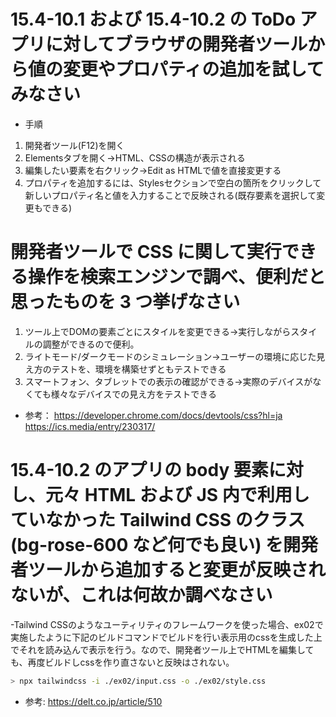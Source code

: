 # 15.4-10.1 および 15.4-10.2 の ToDo アプリに対してブラウザの開発者ツールから値の変更やプロパティの追加を試してみなさい

- 手順

1. 開発者ツール(F12)を開く
2. Elementsタブを開く→HTML、CSSの構造が表示される
3. 編集したい要素を右クリック→Edit as HTMLで値を直接変更する
4. プロパティを追加するには、Stylesセクションで空白の箇所をクリックして新しいプロパティ名と値を入力することで反映される(既存要素を選択して変更もできる)

# 開発者ツールで CSS に関して実行できる操作を検索エンジンで調べ、便利だと思ったものを 3 つ挙げなさい

1. ツール上でDOMの要素ごとにスタイルを変更できる→実行しながらスタイルの調整ができるので便利。
2. ライトモード/ダークモードのシミュレーション→ユーザーの環境に応じた見え方のテストを、環境を構築せずともテストできる
3. スマートフォン、タブレットでの表示の確認ができる→実際のデバイスがなくても様々なデバイスでの見え方をテストできる

- 参考：
  https://developer.chrome.com/docs/devtools/css?hl=ja
  https://ics.media/entry/230317/

# 15.4-10.2 のアプリの body 要素に対し、元々 HTML および JS 内で利用していなかった Tailwind CSS のクラス (bg-rose-600 など何でも良い) を開発者ツールから追加すると変更が反映されないが、これは何故か調べなさい

-Tailwind CSSのようなユーティリティのフレームワークを使った場合、ex02で実施したように下記のビルドコマンドでビルドを行い表示用のcssを生成した上でそれを読み込んで表示を行う。なので、開発者ツール上でHTMLを編集しても、再度ビルドしcssを作り直さないと反映はされない。

```sh
> npx tailwindcss -i ./ex02/input.css -o ./ex02/style.css
```

- 参考:
  https://delt.co.jp/article/510

